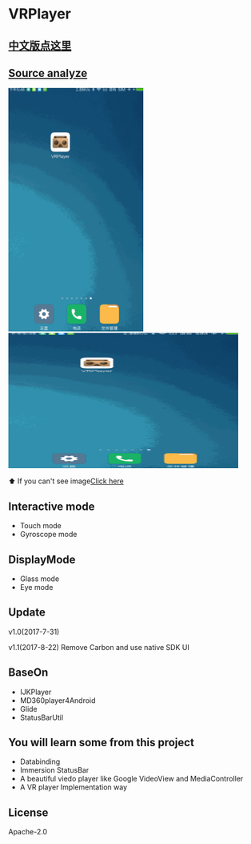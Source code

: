 # VRPlayer

## [中文版点这里](https://github.com/wheat7/VRPlayer/blob/master/README_CN.md)

## [Source analyze](http://www.jianshu.com/p/c7a3b1acb8b1)
       
<img src="/screenshots/vrplayer1.gif" alt="screenshot" title="screenshot" width="270" height="486" />   <img src="/screenshots/vrplayer1.gif" alt="screenshot" title="screenshot" width="460" height="270" />   

⬆️ If you can't see image[Click here](http://www.jianshu.com/p/c7a3b1acb8b1)

## Interactive mode
* Touch mode
* Gyroscope mode

## DisplayMode
* Glass mode
* Eye mode
    
## Update
v1.0(2017-7-31) 

v1.1(2017-8-22) Remove Carbon and use native SDK UI

## BaseOn
* IJKPlayer
* MD360player4Android 
* Glide
* StatusBarUtil

## You will learn some from this project
* Databinding
* Immersion StatusBar
* A beautiful viedo player like Google VideoView and MediaController
* A VR player Implementation way

## License
Apache-2.0
